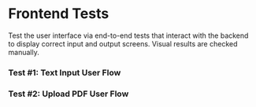 # Frontend Tests

Test the user interface via end-to-end tests that interact with the backend to display correct input and output screens. Visual results are checked manually.

### Test #1: Text Input User Flow

### Test #2: Upload PDF User Flow
